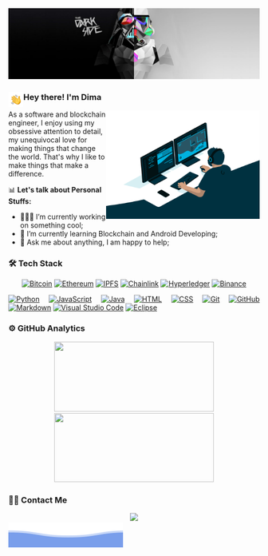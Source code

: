<img src="./assets/cover.jpg"/>

### Hey there! I'm Dima <img src="./assets/Hand%20Wave.gif" width='30' align="left"/>

<img align="right" src="https://github.com/simadimonyan/simadimonyan/blob/master/code.gif?raw=true" width="308" height="218" align="right"/>

<p>As a software and blockchain engineer, I enjoy using my obsessive attention to detail, my unequivocal love for making things that change the world. That's why I like to make things that make a difference.</p>

📊&nbsp;**Let's talk about Personal Stuffs:**
- 👨🏻‍💻&nbsp;I’m currently working on something cool;
- 🚀&nbsp;I’m currently learning Blockchain and Android Developing;
- 💬&nbsp;Ask me about anything, I am happy to help;
<!-- - 📝 [Resume]().-->

### 🛠&nbsp;Tech Stack
<div align="center">

  <a href="">![Bitcoin](https://img.shields.io/badge/Bitcoin-F7931A.svg?style=for-the-badge&logo=Bitcoin&logoColor=white)</a>
  <a href="">![Ethereum](https://img.shields.io/badge/Ethereum-3C3C3D.svg?style=for-the-badge&logo=Ethereum&logoColor=white)</a>
  <a href="">![IPFS](https://img.shields.io/badge/IPFS-65C2CB.svg?style=for-the-badge&logo=IPFS&logoColor=white)</a>
  <a href="">![Chainlink](https://img.shields.io/badge/Chainlink-375BD2?style=for-the-badge&logo=Chainlink&logoColor=white)</a>
  <a href="">![Hyperledger](https://img.shields.io/badge/hyperledger-2F3134?style=for-the-badge&logo=hyperledger&logoColor=white)</a>
  <a href="">![Binance](https://img.shields.io/badge/Binance-F0B90B.svg?style=for-the-badge&logo=Binance&logoColor=black)</a>
  <a href=""></a>
  <a href=""></a>
  <a href=""></a>
  
</div>

<div align="justify">
  
  <a href="">![Python](https://img.shields.io/badge/-Python-05122A?style=flat&logo=python)</a>
  <a href="">![JavaScript](https://img.shields.io/badge/-JavaScript-05122A?style=flat&logo=javascript)</a>
  <a href="">![Java](https://img.shields.io/badge/-Java-05122A?style=flat&logo=Java&logoColor=FFA518)</a>
  <a href="">![HTML](https://img.shields.io/badge/-HTML-05122A?style=flat&logo=HTML5)</a>
  <a href="">![CSS](https://img.shields.io/badge/-CSS-05122A?style=flat&logo=CSS3&logoColor=1572B6)</a>
  <a href="">![Git](https://img.shields.io/badge/-Git-05122A?style=flat&logo=git)</a>
  <a href="">![GitHub](https://img.shields.io/badge/-GitHub-05122A?style=flat&logo=github)</a>
  <a href="">![Markdown](https://img.shields.io/badge/-Markdown-05122A?style=flat&logo=markdown)</a>
  <a href="">![Visual Studio Code](https://img.shields.io/badge/-Visual%20Studio%20Code-05122A?style=flat&logo=visual-studio-code&logoColor=007ACC)</a>
  <a href="">![Eclipse](https://img.shields.io/badge/-Eclipse-05122A?style=flat&logo=eclipse-ide&logoColor=2C2255)</a>
  
</div>

### ⚙️&nbsp;GitHub Analytics

<p align="center">
<a href="https://github.com/AVS1508">
  <img height="140px" width="320px" src="https://github-readme-stats.vercel.app/api?username=simadimonyan&show_icons=true&line_height=20&theme=vue-dark"/>
  <img height="138px" width="320px" src="https://github-readme-stats.vercel.app/api/top-langs/?username=simadimonyan&layout=compact&langs_count=6&theme=vue-dark"/>
</a>
</p>

### 🤝🏻&nbsp;Contact Me

<div align="center">
  <a href="mailto:simadimonyan@gmail.com"><img src="https://img.shields.io/badge/-simadimonyan@gmail.com-D14836?style=flat&logo=Gmail&logoColor=white"/></a>
</div>

<img src="./assets/bottom_header.svg"/>
